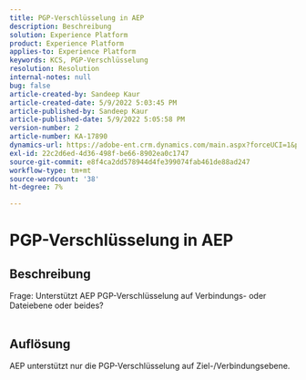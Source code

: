 ```yaml
---
title: PGP-Verschlüsselung in AEP
description: Beschreibung
solution: Experience Platform
product: Experience Platform
applies-to: Experience Platform
keywords: KCS, PGP-Verschlüsselung
resolution: Resolution
internal-notes: null
bug: false
article-created-by: Sandeep Kaur
article-created-date: 5/9/2022 5:03:45 PM
article-published-by: Sandeep Kaur
article-published-date: 5/9/2022 5:05:58 PM
version-number: 2
article-number: KA-17890
dynamics-url: https://adobe-ent.crm.dynamics.com/main.aspx?forceUCI=1&pagetype=entityrecord&etn=knowledgearticle&id=f45d98fb-b9cf-ec11-a7b5-00224809c27a
exl-id: 22c2d6ed-4d36-498f-be66-8902ea0c1747
source-git-commit: e8f4ca2dd578944d4fe399074fab461de88ad247
workflow-type: tm+mt
source-wordcount: '38'
ht-degree: 7%

---
```


# PGP-Verschlüsselung in AEP

## Beschreibung

Frage: Unterstützt AEP PGP-Verschlüsselung auf Verbindungs- oder Dateiebene oder beides?
<br> 

## Auflösung


AEP unterstützt nur die PGP-Verschlüsselung auf Ziel-/Verbindungsebene.
